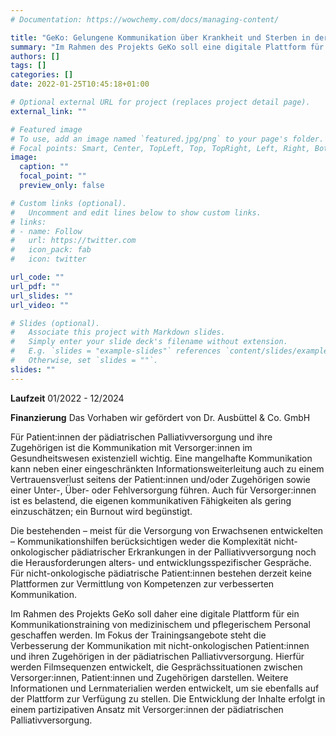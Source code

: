 ```yaml
---
# Documentation: https://wowchemy.com/docs/managing-content/

title: "GeKo: Gelungene Kommunikation über Krankheit und Sterben in der pädiatrischen Palliativversorgung"
summary: "Im Rahmen des Projekts GeKo soll eine digitale Plattform für ein Kommunikationstraining von medizinischem und pflegerischem Personal geschaffen werden. Im Fokus der Trainingsangebote steht die Verbesserung der Kommunikation mit nicht-onkologischen Patient:innen und ihren Zugehörigen in der pädiatrischen Palliativversorgung."
authors: []
tags: []
categories: []
date: 2022-01-25T10:45:18+01:00

# Optional external URL for project (replaces project detail page).
external_link: ""

# Featured image
# To use, add an image named `featured.jpg/png` to your page's folder.
# Focal points: Smart, Center, TopLeft, Top, TopRight, Left, Right, BottomLeft, Bottom, BottomRight.
image:
  caption: ""
  focal_point: ""
  preview_only: false

# Custom links (optional).
#   Uncomment and edit lines below to show custom links.
# links:
# - name: Follow
#   url: https://twitter.com
#   icon_pack: fab
#   icon: twitter

url_code: ""
url_pdf: ""
url_slides: ""
url_video: ""

# Slides (optional).
#   Associate this project with Markdown slides.
#   Simply enter your slide deck's filename without extension.
#   E.g. `slides = "example-slides"` references `content/slides/example-slides.md`.
#   Otherwise, set `slides = ""`.
slides: ""
---
```

**Laufzeit** 01/2022 - 12/2024

**Finanzierung** Das Vorhaben wir gefördert von Dr. Ausbüttel & Co. GmbH

Für Patient:innen der pädiatrischen Palliativversorgung und ihre Zugehörigen ist die Kommunikation mit Versorger:innen im Gesundheitswesen existenziell wichtig. Eine mangelhafte Kommunikation kann neben einer eingeschränkten Informationsweiterleitung auch zu einem Vertrauensverlust seitens der Patient:innen und/oder Zugehörigen sowie einer Unter-, Über- oder Fehlversorgung führen. Auch für Versorger:innen ist es belastend, die eigenen kommunikativen Fähigkeiten als gering einzuschätzen; ein Burnout wird begünstigt. 

Die bestehenden – meist für die Versorgung von Erwachsenen entwickelten – Kommunikationshilfen berücksichtigen weder die Komplexität nicht-onkologischer pädiatrischer Erkrankungen in der Palliativversorgung noch die Herausforderungen alters- und entwicklungsspezifischer Gespräche. Für nicht-onkologische pädiatrische Patient:innen bestehen derzeit keine Plattformen zur Vermittlung von Kompetenzen zur verbesserten Kommunikation. 

Im Rahmen des Projekts GeKo soll daher eine digitale Plattform für ein Kommunikationstraining von medizinischem und pflegerischem Personal geschaffen werden. Im Fokus der Trainingsangebote steht die Verbesserung der Kommunikation mit nicht-onkologischen Patient:innen und ihren Zugehörigen in der pädiatrischen Palliativversorgung. Hierfür werden Filmsequenzen entwickelt, die Gesprächssituationen zwischen Versorger:innen, Patient:innen und Zugehörigen darstellen. Weitere Informationen und Lernmaterialien werden entwickelt, um sie ebenfalls auf der Plattform zur Verfügung zu stellen. Die Entwicklung der Inhalte erfolgt in einem partizipativen Ansatz mit Versorger:innen der pädiatrischen Palliativversorgung.
